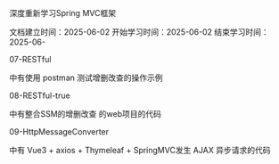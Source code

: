 深度重新学习Spring MVC框架

文档建立时间：2025-06-02
开始学习时间：2025-06-02
结束学习时间：2025-06-





 07-RESTful

中有使用 postman 测试增删改查的操作示例



08-RESTful-true

中有整合SSM的增删改查 的web项目的代码



09-HttpMessageConverter

中有 Vue3 + axios + Thymeleaf + SpringMVC发生 AJAX 异步请求的代码




